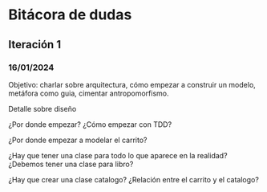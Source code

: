 # Bitácora de dudas

## Iteración 1

###  16/01/2024

Objetivo: charlar sobre arquitectura, cómo empezar a construir un modelo, metáfora como guia, cimentar antropomorfismo.

Detalle sobre diseño

¿Por donde empezar? ¿Cómo empezar con TDD?

¿Por donde empezar a modelar el carrito?

¿Hay que tener una clase para todo lo que aparece en la realidad? ¿Debemos tener una clase para libro?

¿Hay que crear una clase catalogo? ¿Relación entre el carrito y el catalogo?

